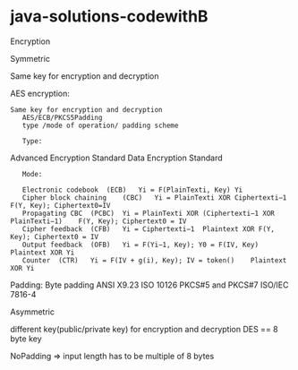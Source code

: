 # java-solutions-codewithB

Encryption

Symmetric

Same key for encryption and decryption

AES encryption:

    Same key for encryption and decryption
       AES/ECB/PKCS5Padding
       type /mode of operation/ padding scheme
       
       Type:
       
Advanced Encryption Standard
Data Encryption Standard 
       
       
       Mode:
       
       Electronic codebook	(ECB)	Yi = F(PlainTexti, Key)	Yi
       Cipher block chaining	(CBC)	Yi = PlainTexti XOR Ciphertexti−1	F(Y, Key); Ciphertext0=IV
       Propagating CBC	(PCBC)	Yi = PlainTexti XOR (Ciphertexti−1 XOR PlainTexti−1)	F(Y, Key); Ciphertext0 = IV
       Cipher feedback	(CFB)	Yi = Ciphertexti−1	Plaintext XOR F(Y, Key); Ciphertext0 = IV
       Output feedback	(OFB)	Yi = F(Yi−1, Key); Y0 = F(IV, Key)	Plaintext XOR Yi
       Counter	(CTR)	Yi = F(IV + g(i), Key); IV = token()	Plaintext XOR Yi

Padding:
  Byte padding
  ANSI X9.23
 ISO 10126
 	PKCS#5 and PKCS#7
	ISO/IEC 7816-4

Asymmetric

different key(public/private key) for encryption and decryption
DES  == 8 byte key

NoPadding  => input length has to be multiple of 8 bytes